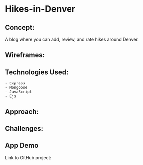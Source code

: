 # Hikes-in-Denver

## Concept:

A blog where you can add, review, and rate hikes around Denver.

## Wireframes:

## Technologies Used:

    - Express
    - Mongoose
    - JavaScript
    - Ejs

## Approach:

## Challenges:

## App Demo

Link to GitHub project:
